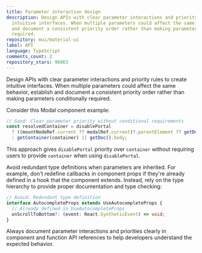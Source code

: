 ```yaml
---
title: Parameter interaction design
description: Design APIs with clear parameter interactions and priority rules to create
  intuitive interfaces. When multiple parameters could affect the same behavior, establish
  and document a consistent priority order rather than making parameters conditionally
  required.
repository: mui/material-ui
label: API
language: TypeScript
comments_count: 2
repository_stars: 96063
---
```


Design APIs with clear parameter interactions and priority rules to create intuitive interfaces. When multiple parameters could affect the same behavior, establish and document a consistent priority order rather than making parameters conditionally required.

Consider this Modal component example:
```typescript
// Good: Clear parameter priority without conditional requirements
const resolvedContainer = disablePortal
  ? ((mountNodeRef.current ?? modalRef.current)?.parentElement ?? getDoc().body)
  : getContainer(container) || getDoc().body;
```

This approach gives `disablePortal` priority over `container` without requiring users to provide `container` when using `disablePortal`.

Avoid redundant type definitions when parameters are inherited. For example, don't redefine callbacks in component props if they're already defined in a hook that the component extends. Instead, rely on the type hierarchy to provide proper documentation and type checking:

```typescript
// Avoid: Redundant type definition
interface AutocompleteProps extends UseAutocompleteProps {
  // Already defined in UseAutocompleteProps
  onScrollToBottom?: (event: React.SyntheticEvent) => void;
}
```

Always document parameter interactions and priorities clearly in component and function API references to help developers understand the expected behavior.
